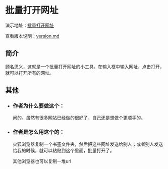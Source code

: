 # 批量打开网址
演示地址：[批量打开网址](https://icicle500.github.io/openURLs)

查看版本说明：[version.md](https://github.com/icicle500/openURLs/blob/master/version.md)

## 简介
顾名思义，这就是一个批量打开网址的小工具。在输入框中输入网址，点击打开，就可以打开所有的网址。

## 其他
* ### 作者为什么要做这个：
    闲的。虽然有很多网站已经做的很好了，自己还是想做个更顺手的。
* ### 作者是怎么用这个的：
    火狐浏览器复制一个书签文件夹，然后把这些网址发送给别人；或者别人发送给我的时候，就可以粘贴到这个里面，批量打开了。

    其他浏览器也可以复制一堆url
